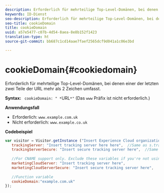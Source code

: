 ```yaml
---
description: Erforderlich für mehrteilige Top-Level-Domänen, bei denen einer der letzten zwei Teile der URL mehr als 2 Zeichen umfasst.
keywords: ID-Dienst
seo-description: Erforderlich für mehrteilige Top-Level-Domänen, bei denen einer der letzten zwei Teile der URL mehr als 2 Zeichen umfasst.
seo-title: cookieDomain
title: cookieDomain
uuid: a57e5477-c07b-4d54-8aea-8e8b152f1423
translation-type: ht
source-git-commit: bb687c1cd14aae7faef2565dcf9d041a1c06e3bd

---
```



# cookieDomain{#cookiedomain}

Erforderlich für mehrteilige Top-Level-Domänen, bei denen einer der letzten zwei Teile der URL mehr als 2 Zeichen umfasst.

**Syntax:** ` cookieDomain: " *`URL`*"` (Das `www` Präfix ist nicht erforderlich.)

**Anwendungsfall**

* Erforderlich: `www.example.com.uk`
* Nicht erforderlich: `www.example.co.uk`

**Codebeispiel**

```js
var visitor = Visitor.getInstance ("Insert Experience Cloud organization ID here",{ 
   trackingServer: "Insert tracking server here here",  //Same as s.trackingServer 
   trackingServerSecure: "Insert secure tracking server here",  //Same as s.trackingServerSecure 
 
   //For CNAME support only. Exclude these variables if you're not using CNAME 
   marketingCloudServer: "Insert tracking server here", 
   marketingCloudServerSecure: "Insert secure tracking server here", 
 
   //Function variable 
   cookieDomain:"example.com.uk" 
});
```

